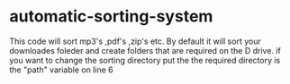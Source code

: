 # automatic-sorting-system
This code will sort mp3's ,pdf's ,zip's etc. By default it will sort your downloades foleder and create folders that are required on the D drive. 
if you want to change the sorting directory put the the required directory is the "path" variable on line 6  
